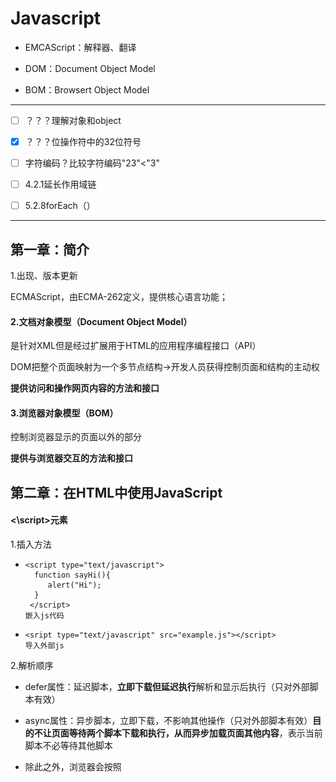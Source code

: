 # Javascript

- EMCAScript：解释器、翻译


- DOM：Document Object Model


- BOM：Browsert Object Model
----

- [ ] ？？？理解对象和object


- [x] ？？？位操作符中的32位符号
- [ ] 字符编码？比较字符编码"23"<"3"
- [ ] 4.2.1延长作用域链
- [ ] 5.2.8forEach（）

---

## 第一章：简介

1.出现、版本更新

ECMAScript，由ECMA-262定义，提供核心语言功能；

#### 2.文档对象模型（Document Object Model）
是针对XML但是经过扩展用于HTML的应用程序编程接口（API）

DOM把整个页面映射为一个多节点结构→开发人员获得控制页面和结构的主动权

**提供访问和操作网页内容的方法和接口**

#### 3.浏览器对象模型（BOM）
控制浏览器显示的页面以外的部分

**提供与浏览器交互的方法和接口**

## 第二章：在HTML中使用JavaScript

#### <\script>元素

1.插入方法

- ```
  <script type="text/javascript">
    function sayHi(){
       alert("Hi");
    }
   </script>
  嵌入js代码
  ```


- ```
  <sript type="text/javascript" src="example.js"></script>
  导入外部js
  ```

2.解析顺序

- defer属性：延迟脚本，**立即下载但延迟执行**解析和显示后执行（只对外部脚本有效）


- async属性：异步脚本，立即下载，不影响其他操作（只对外部脚本有效）**目的不让页面等待两个脚本下载和执行，从而异步加载页面其他内容**，表示当前脚本不必等待其他脚本
- 除此之外，浏览器会按照<script>*在页面的先后顺序依次解析*

3.标签的位置

多放在body元素中页面内容的后面

4.在XHTM中的用法

*CData*片段包含JavaScript代码，表示区域内不解析

```
<script>//<![CDATA[
    function{...}
        //]]>
</script>
//注释是为了不兼容XHTML的浏览器
```

## 第三章：基本概念

#### 1.语法

1.1区分大小写

1.2标识符：指变量、函数、属性的名字，或者函数的参数

- 第一个字母必须是一个字母、下划线_、或者一个$
- 其他字符除以上三者还可以是数字
- 惯例驼峰大小写格式、第一个字母小写，剩下每个单词首字母大写

1.3注释

//单行注释

/*多行

注释*/

1.4严格模式

在顶部添加代码“use strict”告诉引擎切换到严格模式

1.5语句    ①分号句尾②使用代码块{}

#### 2.关键字和保留字

不能作为标识符

#### 3.变量

3.1ECMAScript的变量是松散型的，就是可以用来保存任何类型的数据；换句话说，每个变量仅仅是一个用于保留值得占位符而已

3.2

var message；//未初始化变量，值为undefined

var message=“hi";//初始化变量，赋值

3.3**使用var操作符定义的变量将成为定义该变量作用域的局部变量，函数退出即销毁**

省略var，即为全局变量，不推荐使用

```
fuancion text{
    message="hi";//全局变量
}
text();//调用函数
alert(message);//hi
```

3.4可以使用一条语句定义多个变量

#### 4.数据类型

①五种基本数据类型（简单数据类型）

- Undefined→undefined

- Null→object

- Boolean→

- Number

- String

②一种复杂数据类型

- Object:一组无序的名值对组成

③不支持任何创建的自定义类型，所以值都是上述六种之一

##### 4.1 typeof操作符

**检测给定变量的数据类型**

###### 可能返回的字符串

- undefined

- boolean

- string

- numble

- object:这个值是对象（*?*）或者null

- function：函数


typeof是一个*操作符*而不是函数，所以可以alert（typeof(message));//string;圆括号可以用但是却不是必须的

function函数在ECMAScript中是**对象**，不是数据类型

通过typeof操作符来区分函数和其他对象

##### 4.2 Undefined类型

- 使用var声明变量但是未对其加以初始化，默认取得undefined值
- var message=undefned,使用undefined显示初始化变量（没必要）
- 未声明的变量，typeof操作符同样返回undefined值

##### 4.3 Null类型

①从逻辑角来看，null值表示一个*空对象指针*，这也是typeof操作符检测null值会**返回“object”**的原因.

②如果定义的变量准备在将来用来保存对象，那么最好初始化为null，而不是其他；

③实际上，undefined是派生自null值的，所以他们的相等性测试返回true；

④尽管二者有这样的关系，但是用法却完全不同。初始化undefined没必要，初始化null却是有必要的；这可以提现null作为空对象指针惯例，也进一步*区分*null和undefined。

##### 4.4 Bollean类型

- 只有两个字面值true和false；区分大小写，只有小写才是布尔值，不然只是标识符；
- 虽然字面值只有两个，但是ECMAScript中所有类型的值都有与这两个Boolean值等价的值

| 数据类型      | 转换为true的值           | 转换为false的值 |
| --------- | ------------------- | ---------- |
| Boolean   | true                | false      |
| String    | 任何非空字符串             | “”（空字符串）   |
| Number    | 任何非零数字值（包括无穷大)      | 0和NAN      |
| Object    | 任何对象                | null       |
| Undefined | n/a(not applicable) | undefined  |

##### 4.5 Numble类型：

表示整数和浮点数值

（一）数值字面量格式

①最基本的数据字面量格式：十进制整数

②八进制：第一位是0,然后八进制数字序列（0-7）

③十六进制：第一位是0x，然后（0-9及A-F）

如果字面值中的数值超出范围，则前导0被忽略，按照十进制解析

（二）浮点数值

由于浮点数值需要的内存空间是保存整数值得两倍，所以如果能转换为整数的数值将转换为整数保存

科学计数法e表示法

浮点数值的最高精度为17位，但是进行算数计数时精度远不如整数

例如0.1+0.2=0.300000000000004，舍入误差

因此*永远不要测试某个特定的浮点数值*

（三）数值范围

MAX_VALUE 属性是 JavaScript 中可表示的最大的数。它的近似值为 1.7976931348623157 x 10308

MIN_VALUE 属性是 JavaScript 中可表示的最小的数（接近 0 ，但不是负数）。它的近似值为 5 x 10-324

如果得到一个超出JavaScript数值范围的值，则被转换成Infinity

负数则被转换成-Infinity(负无穷)

**Infinity不能参与计算**

可以使用*isFinite（）函数*   确定数值是不是有穷的，如果是，返回true

```javascript
var result=Number.MAX_VALUE+1;

alert(isFinite(result));//false
```

在执行极小或者极大数值的计算时，要检测监控这些值

（四）NaN

Not a Numble非数值，是一个特殊的数值；这样ECMAScript就不会抛出错误，不会影响其他代码的执行；

- 任何涉及NaN的操作都会返回NaN；
- NaN与任何值都不相等，包括NaN本身；
- 0除以0返回NaN，整数除以NaN返回Infinity，负数除以0返回-Infinity

*isNaN（）函数*    确定参数是否“不是数值”，函数接受一个数值会尝试转换成数值，如果不能转换成数值，函数返回true

```javascript
alert(NaN == NaN);       //false
alert(isNaN(NaN));       //true
alert(isNaN(10));        //false – 10 is a number
alert(isNaN("10"));      //false – can be converted to number 10
alert(isNaN("blue"));    //true – cannot be converted to a number
alert(isNaN(true));      //false – can be converted to number 1
```

（五）数值转换

- Number（）：用于*任何数据*类型

  ```javascript
   var num1 = Number("Hello world!");  //NaN
   var num2 = Number("");              //0
   var num3 = Number("000011");        //11
   var num4 = Number(true);            //1
   var num5 = Number(null);            //0
   var num6 = Number(undefined);       //NaN
   var num7 = Number(0xA);             //10
  ```

- parseInt（）：专门用于把*字符串*转换成数值

  由于Number（）函数在转换字符串时比较复杂和不够合理，因此在处理整数时更常用parseInt（）函数；

  忽略前面的空格，找到第一个**非空格字符**

```javascript
  var num1 = parseInt("1234blue"); //1234
  var num2 = parseInt("");        //NaN
  var num3 = parseInt("0xA");     //10 - hexadecimal
  var num4 = parseInt(22.5);      //22 -小数点不是有效的                                     数字字符
  var num5 = parseInt("070");     //70 - decimal
  var num6 = parseInt("0xf");    //15 – hexadecimal
  var num7 = parseInt("blue123"); //NaN
```

ECMAScript3认为“070”是56（八进制），而ECMAScript5以后被认为是十进制，所以parseInt（）函数以不具备解析八进制的能力了

为解决这个问题，可以为函数提供第二个参数：转换时使用的基数

```javascript
 var num1 = parseInt("AF", 16);        //175
 var num2 = parseInt("AF");            //NaN
 如果指定了16作为基数，则可以不带"0x"
 var num3 = parseInt("10", 10);        //10 – parsed                                          as decimal
 var num4 = parseInt("10", 2);         //2 – parsed                                            as binary
```

不指定基数意味着让函数决定如何解析输入的字符，因此为了避免错误解析，我们建议**无论什么情况下都明确指定基数**

- parseFloat（）：专门用于把*字符串*转换成数值，有小数

*区别*：

①第一个小数点有效；

②始终会忽略前导的0；

③只解析十进制，十六进制始终被转换成0；

```
var num1 = parseFloat("1234blue");   //1234 - integer
var num2 = parseFloat("0xA");         //0
var num4 = parseFloat("22.34.5");     //22.34
var num5 = parseFloat("0908.5");      //908.5
var num6 = parseFloat("3.125e7");     //31250000
var num7 = parseFloat(1.000);        //1
```

#####4.6 String类型 

用于表示由0个或者多个16位Unicode字符组成的字符序列，及*字符串*。　　

【Unicode编码：一个英文等于两个字节，一个中文（含繁体）等于两个字节。16位指的是：字符串每个字符所占用的空间为16bits 比特(2 bytes字节)】

双引号和单引号的字符写法在ECMAScript中完全相同

（一）字符字面量

String数据类型包含一些特殊的字符字面量，也叫专业序列；

| 字面量   | 含义                                     |
| ----- | -------------------------------------- |
| \n    | 换行                                     |
| \t    | 制表                                     |
| \b    | 空格                                     |
| \r    | 回车                                     |
| \f    | 进纸                                     |
| \\    | 斜杠                                     |
| \'    | 单引号                                    |
| \"    | 双引号                                    |
| \xnn  | 以十六进制代码nn表示一个字符（n为0-F）。\x41表示“A”       |
| \unnn | 以十六进制代码nnnn表示一个字符（n为0-F）。\u03as表示希腊字符∑ |

```
alert(text.length);//获得字符串长度
其中\u03as六个字符长的转义序列表示一个字符
```

*alert（text.length）*

（二）字符串的特点

字符串时不可变的，一旦创建后想要改变某个变量保存的字符串，首先要销毁原来的字符串，然后再用另一个新值填充

```
var lang = "JAVA";
lang =lang+"Script";//过程在后台发生并拼接
```

（三）转换为字符串

- toString()函数

  返回相应值得字符串表现。但是null和undefined没有这个方法

  通过指定基数，改变输出的值num.toString(8)八进制。

- String()转型函数

  ①有toString（）方法则调用；②值为null则返回"null";

  ③值为undefined则返回"undefined"。



##### 4.7 Object类型

ECMAScript中的对象其实就是 **一组数据和功能的集合**。

ECMAScript中的对象是可变的键控集合（即一组数据和功能的集合）

对象可以通过执行new操作符后跟要创建的对象类型的名称来创建；

创建自定义对象，并为其添加属性和方法

```javascript
var o = new Object();
```
*关键要理解一个重要思想*

在ECMAScript中，Object类型是它所有实例的基础！

Object的每个实例都具有下列的属性和方法？？？？？？



ECMA-262中的对象和行为不一定适用于JavaScript中的其他对象。浏览器环境对象，比如BOM和DOM中的对象，都属于宿主对象。

#### 5.操作符

用于操作数据，包括算术操作符、位操作符、关系操作符、相等操作符。

##### 5.1 一元操作符

（一）递增很递减操作符

- 前置型

  执行前置型递减和递增操作时，变量的值都是在语句被求值之*前*改变的

  *先递减再进行计算*

  ```javascript
   var age = 29;
   var anotherAge = --age + 2;      
   alert(age);         //outputs 28
   alert(anotherAge);  //outputs 30
  ```


- 后置型

  被求值之*后*才执行

  即*先完成计算再递减*（**则计算时使用的值没有经过递减**）

```javascript
var num1 = 2;
        var num2 = 20;
        var num3 = --num1 + num2;    //equals 21
        var num4 = num1 + num2;      //equals 21
```

```javascript
 var num1 = 2;
        var num2 = 20;
        var num3 = num1-- + num2;    //equals 22
        var num4 = num1 + num2;      //equals 21
```

- 规则

```javascript
var s1 = "2";
    var s2 = "z";
    var b = false;
    var f = 1.1;
    var o = { 
        valueOf: function() {
            return -1;
        }
    };
     s1++;   //value becomes numeric 3
     s2++;   //value becomes NaN
     b++;    //value becomes numeric 1
     f--;    //value becomes 0.10000000000000009
     o--;    //value becomes numeric –2  

          
```
（二）一元加和减操作符

- 再对非数值应用一元加操作符时，该操作符会像Number（）转型函数一样对这个值进行转换；

- 一元减操作符：用于表示负数；与加操作符相同规则，然后加负号；

```javascript
   var s1 = "01";
          var s2 = "1.1";
          var s3 = "z";
          var b = false;
          var f = 1.1;
          var o = { 
              valueOf: function() {
                  return -1;
              }
          };
          
          s1 = -s1;   //value becomes numeric -1
          s2 = -s2;   //value becomes numeric -1.1
          s3 = -s3;   //value becomes NaN
          b = -b;     //value becomes numeric 0
          f = -f;     //change to –1.1
          o = -o;     //value becomes numeric 1
```

##### 5.2 位操作符

位于最基本的层次上，因此速度更快；

ECMAScript中所有数都以IEEE-754 64位存储→转换成32位→**执行操作**→转换成64位；整个过程就像只存在32位一样；

以二进制码存储；对于有符号的整数，32位中的前31位用于表示整数的值，第32位用于表示负号：**0→正数；1→负数；**

负数以二进制码存储的步骤①数值的绝对二进制编码②二进制反码③得到的二进制反码加1

但是ECMAScript输出时直接是负数绝对值的二进制编码前面加一个负号

转换过程中导致NaN和Infinity值应用位操作符时，都会被当成0来处理

| 操作符       | 表示方法 |         返回值          |
| :-------- | :--: | :------------------: |
| 按位非（NOT）  |  ~   | 返回数值的反码(本质：操作符负值减1)  |
| 按位与（AND）  |  &   |   相同位置上的两个数都是1时返回1   |
| 按位或（OR）   |  \|  | 有一位是1时返回1；两位都是0时返回0  |
| 按位异或（XOR） |  ^   |     *只*有一位是1返回1；     |
| 左移        |  <<  | 向左移动指定位数，以0填充，不影响符号位 |
| 有符号的右移    |  >>  |        不影响符号位        |
| 无符号的右移    | >>>  |      所有32位都向右移动      |

正数有无符号右移结果相等，而负数无符号右移会结果非常大。

##### 5.3 布尔操作符

可以应用于任何类型的操作数

| 操作符  | 表示方法 |        返回值         |
| ---- | :--: | :----------------: |
| 逻辑非  |  !   | 与Boolean（）转型函数结果相反 |
| 逻辑与  |  &&  |    同为true则为true    |
| 逻辑或  | \|\| |   一个为true则为true    |

- 逻辑非使用两个则会模拟Boolean（）转型函数；

- 逻辑与和逻辑或都属于短路操作，第一个函数能决定结果就不对第二个 求值；

- 逻辑非返回值都为true或者false

  逻辑与和逻辑或返回值不一定为布尔值；可以为

  ​     *对象、null、undefined、NaN*

##### 5.4 乘性操作符

操作符为非数值的情况下会自动进行Number()转型函数转为数值。

| 操作符  | 表示方法 |   返回值    |
| ---- | ---- | :------: |
| 乘法   | *    |    乘积    |
|      | /    | 第一个除以第二个 |
|      | %    |    余数    |

返回值可以是：Infinity、-Infinity、NaN、常规数值

undefined结果NaN

##### 5.5 加性操作符

- 加法
- 减法

*转换规则*：

①Infinity+-Infinity，结果Infinity

​                    -0+0，结果+0；-0-0，结果+0；

②如果一个是字符串，另一个不是字符串也要是字符串！

```javascript
var num1 = 5;
var num2 = 10;
var message = "The sum of 5 and 10 is " + num1 + num2;
alert(message);    //"The sum of 5 and 10 is 510"
```

**每个加法独立执行**

③操作符为非数值的情况下会自动进行Number()转型函数转为数值。

```javascript
 var result1 = 5 + 5;      //10
 var result2 = 5 + "5";    //"55"
 var result3 = NaN - 1;    //NaN
 var result4 = 5 - "" ;    //5.因为""被转换成0
 var result5 = 5 - null ;  //5.因为null被转换成0
 var result6 = 5 - "2" ;   //3,因为"2"被转换成2
```

##### 5.6关系操作符

| <    | >    | <=   | >=   |
| ---- | ---- | ---- | ---- |
| 小于   | 大于   | 小于等于 | 大于等于 |

操作符为非数值的情况下会自动进行数据转换或完成一些奇怪的操作

- 都是数值，则进行比较；

- 都是字符串，则比较对应的字符编码；*？？？*

- 一个是数值，则另一个转成数值；

- 一个是对象，则调用valueOf（）方法，进行比较，如果没有，则调用toString（）方法，得到的结果进行比较；

- 如果一个是布尔值，则转换成数值进行比较；

返回值为布尔值。

任何数值与NaN进行比较，结果都是false；

```javascript
var result1 = NaN < 3;//false
var result2 = NaN >= 3;//false
```

##### 5.7相等操作符

两组操作符

- 相等和不相等：先转换再比较

- 全等和不全等：仅比较不转换

（一）相等和不相等（==）和（!=）

比较前进行 *强制转换*

规则：

- 如果有一个是布尔值，则先转换成0或者1；

- 把字符串转换为数值；

- null和undefined是相等的；

- 比较相等性之前不能把null和undefined转换为其他值；

- 如果有一个值是NaN,则相等操作符返回false，不相等操作符返回true；即使两个操作符都是NaN，相等操作符也返回false，因为NaN不等于NaN；

- 如果两个操作符都是对象，则比较是不是同一个对象。

```javascript
var num1 = "123" ;
var num2 = "你好" ;
alert( num1 == 123) ;       //true
alert( num2 = num1 + 2) ;   //"1232"   虽然把字符串转换成数值计算，但是没有真正改变字符串类型，依然是字符串；
```
（二）全等和不全等

区别：**不转换**

===全等：两个操作符未经转换就相等返回true；

!==不全等：两个操作符未经转换就不相等；

```
var result1 = ("55" == 55);    //true – equal because of conversion
var result2 = ("55" === 55);   //false – not equal because different data types
```

**null == undefined会返回true ，因为他们是类似的值；但null === undefined 返回false，因为它们是不同类型的值**

#####5.8 条件操作符

```
var max = (num1 > num2)?num1:num2
```

问号前的结果返回为true，则将第一个num1赋值给max→max中将保存一个最大的值；

条件？语句1：语句2

if...else...的简写

##### 5.9 赋值操作符

等于号(=)表示，就是把右侧的值赋值给左侧的变量；

如果在等号前面加上算数操作符（以及个别其他操作符），就可以完成复合操作符；

```javascript
var num = 10;
num = num + 10;
```

第二行用一个复合操作符代替：（理解为在原值上加的数是10）

```javascript
var num = 10;
num + = 10;
```

简化赋值操作，并不会带来性能上的提升

##### 5.10 逗号操作符

在一条语句中执行多个操作

- 声明多个变量

```
  var num1=1,num2=2,num3=3;
```

- 用于赋值，不常见

```
  var num = (5,6,2,0);//num的值为0
```

#### 6.语句

ECMA-262规定了一组语句（流控制语句），从本质看，语句定义了ECMAScript中的主要语法，语句通常使用一个或者多个关键词来完成任务。

##### 6.1 if语句

if(condition)statament1 else statement2

##### 6.2 do-while语句

后测试循环语句：循环体内的代码至少被执行一次

```
do{
statement
}while(expression)；
```

##### 6.3 while语句

前测试循环语句

```
var i=0;
while(i<10){
            i+=2;
}
```

##### 6.4 for语句

前测试循环语句

```
var num = 10; 
        for (var i=1; i < num; i++) {   
        alert(i); 
```

使用while循环做不到的，使用for循环同样做不到

for循环只是把循环有关的代码集中在一个位置

在循环内部定义的变量，在外部也可以访问到

```
for（；；）{           //将初始化表达式、控制表达式、循环后表达式都省略，则无限循环
dosomething
}
```

##### 6.5 for-in语句？？？

精准的迭代语句，用来枚举对象的属性

```javascript
 for (var propName in window) {
             document.write(propName);
             document.write("<br />");
        }
```

##### 6.6 label语句？？？？

在代码中添加标签，以便将来使用

```
label：statement
```

##### 6.7 break和continue语句

在循环中精确地控制代码的执行

```javascript
var num = 0;      
        for (var i=1; i < 10; i++) {
            if (i % 5 == 0) {
                break;
            }
            num++;
        }
        alert(num);    //4
```

变量num从0开始，用于记录循环的次数

i=5时，循环执行了4次，break语句会立即退出循环，在num自增之前就退出，所以num=4；

```javascript
var num = 0;    
        outermost:
        for (var i=0; i < 10; i++) {
             for (var j=0; j < 10; j++) {
                if (i == 5 && j == 5) {
                    break outermost;
                }
                num++;
            }
        }   
        alert(num);    //55
```

break语句退出内部循环，也退出外部循环

**break和continue语句都可以与label语句联合使用，从而返回代码中特定的位置；多发生在循环嵌套的情况下；**

outermost标签标示外部的for循环；要返回到的标签

```javascript
var num = 0;    
        outermost:
        for (var i=0; i < 10; i++) {
             for (var j=0; j < 10; j++) {
                if (i == 5 && j == 5) {
                    continue outermost;
                }
                num++;
            }
        }   
        alert(num);    //95
```

continue语句退出内部循环，执行外部循环

##### 6.8 with语句//大型应用程序，不建议使用

将代码的作用域设置到一个特定对象中

目的：简化多次编写同一个对象的工作

```javascript
with(location){
            var qs = search.substring(1);
            var hostName = hostname;    
            var url = href;
        }
```

相当于

```javascript
var qs = location.search.substring(1);
var hostName = location.hostname;    
var url =location. href;
```

使用with语句关联了location对象

##### 6.9 switch语句 

流控制语句

switch语句中的每一种情形case的含义：如果表达式等于这个值value，则执行后面的语句statement；

break语句会导致代码执行流跳出switch语句，避免同时执行多个case;

如果要省略break，表示，混合几种情形，最好添加注释

```javascript
 var i = 25;   
        switch (i) {
            case 25: 
                /* falls through */
            case 35: 
                alert("25 or 35");
                break;
            case 45: 
                alert("45");
                break;
            default: 
                alert("Other");
        }
```

case的值不一定是常量，可以是变量，甚至是表达式

#### 7.函数

```javascript
function functionName（arg0,arg1.arg2,.......argN){
      statements
}
```

```javascript
function sayHi(name, message) {
       alert("Hello " + name + ", " + message);
 }
sayHi("Nicholas", "how are you today?");
```

- 声明函数


- 调用函数
- 圆括号内是参数，多个之间用逗号隔开

**reture语句实现返回值;**

```javascript
function diff(num1, num2) {
            if (num1 < num2) {
                return num2 - num1;
            } else {
                return num1 - num2;
            }
        }
        var result = diff(7, 10);
        alert(result);
```

执行完return语句后会立即停止并退出，return后的任何代码永远不会被执行；

当return不带有任何返回值时，函数停止执行后将返回undefined；一般用在需要提前停止函数执行而又不需要返回值的情况下。

**要么让函数始终都有返回值，要么永远不要返回值，以免给调试代码带来不便**

##### 7.1 理解参数

ECMAScript中的参数在内部是用一个数组来表示的；

这个数组可以不包含元素，也可以包含多个元素

- 命名的参数不是必须的
- 在函数体内可以通过*arguments对象*来访问这个参数，从而获得传递给函数的每一个参数；arguments[0]→第一个元素，arguments[1]→第二个元素；
- length属性确定传递进来多少个参数


```
function doAdd() {
            if(arguments.length == 1) {
                alert(arguments[0] + 10);
            } else if (arguments.length == 2) {
                alert(arguments[0] + arguments[1]);
            }
        }
        
        doAdd(10);        //20
        doAdd(30, 20);    //50
```

##### 7.2 没有重载

两个名字相同的函数，后定义的函数覆盖新定义的函数

##第四章：变量、作用域和内存问题

ECMAScript变量可能包含两种不同数据类型的值：基本类型值和引用类型值

- 基本类型值:源自五种基本数据类型
  保存在变量中的实际的值
- 引用类型值
  保存在内存中的对象
  可以为其添加、改变、删除属性和方法
- 复制变量值：复制后是独立的还是引用了同一个对象
- 传递参数
- *二者的不同*

##### 检测类型

typeof：基本数据类型还是object对象

instanceof操作符:什么类型的对象！！！

alert（person instanceof Object）；//变量person是Object吗？

##### 执行环境和作用域

```javascript
var color = "blue"; 
function changeColor(){
    var anotherColor = "red";     
    function swapColors(){
        var tempColor = color;
        var tempColor = anotherColor;
        color = anotherColor;
        alert("Color is now " + tempColor);    //color, anotherColor, and tempColor可以访问到
    }
alert("Color is now " +color);
    //color and anotherColor可以访问到，tempColor不可以
    swapColors();
} alert("123"); changeColor();
//这里只能访问color
//顺序123→blue→red
```

![作用域链](context.png)

*内部环境可以通过作用域链访问所有的外部环境，但是外部环境不能方位内部环境中的任何变量和函数*

##### 延长作用域链

？？？？？

- try-catch语句的catch

- with语句

#####没有块级作用域
- if语句中的声明变量会将变量添加到当前的执行环境中，而不是if语句后销毁
- for语句创建的变量也是依旧存在在循环外部的执行环境中
- 使用var声明的变量自动被添加到最接近的环境中。函数内部：函数的局部环境；with语句：函数环境；没有var声明：全局环境
- 向上逐级查询给定名字匹配的标识符
#####垃圾收集机制
- 找出那些不再使用的变量，然后释放其占用的内存
- 时间间隔
- 标记清除：加上标记然后回收
- 性能问题：确保占用最少的内存让页面获得最好的性能
- 为执行中的代码只保存必要的数据
  *解除引用*:一旦数据不再有用，将其值设置为null来释放引用
##第五章：引用类型

引用类型是一种数据结构，用于将数据和功能组织在一起
有时也被称为对象定义，因为它们描述的视一类对象所具有的属性和方法

##### 5.1 object类型

创建：

- 使用new操作符后跟Object构造函数

  ```javascript
  var person = new Object();
          person.name = "Nicholas";
          person.age = 29;
  ```

- 对象字面量语法*倾向*

  ```javascript
  var person = {
              name : "Nicholas",
              age : 29
          };
  ```

**用逗号来分隔不同的属性；最后一个属性后不加逗号！**

访问属性：

- 点表示法：推荐

- 方括号表示法：用变量来访问属性

  ```javascript
  var propertyName=“name”；
  alert(person[propertyName]);
  ```

##### 5.2 Array类型

###### 创建数组：

- 使用Array构造函数

  var colors=new Array（）；

  var colors=new Array（20）；----创建包含20项的数组

  var colors=Array（"red","green","black"）；----可以省略new

- 数组字面量法

  var colors=["red","green","black"]----创建包含三个字符串的数组

  var colors=[]----创建空数组

  *注意*：最后一项不加逗号

###### 读取和设置数组：

- 使用方括号并提供基于0 的索引值

  var colors=["red","green","black"]；

  alert(colors[0]);----显示第一项

  colors[2]="black";----修改第三项

  colors[3]="brown";----新增第四项

- 数组的length属性可以获得数组的项数，**并且从末尾移除或者添加新项；**

  var colors=["red","green","black"]；

  alert(colors.length);------3

  colors.length=2;--------数组由三项变为两项，"black"被移除

  alert(colors.[2]);-----------undefined

  *添加新项*

```javascript
var colors = ["red", "blue", "green"];    //creates an array with three strings
colors[colors.length] = "black";          //add a color
colors[colors.length] = "brown";          //add another color
现在的数组alert(colors)；
结果为red,blue,green,black,brown
```
**明白这个关系** ：索引和length

由于数组最后一项的索引始终是length-1，因此下一项的位置就是length。

color[99]="black";在位置99添加颜色

alert(colors.length);//100

中间的将返回undefined

###### 1.检测数组

确定对象是不是数组

- *instanceof*操作符-----------一个网页或者一个全局作用域而言

- *Array.isArray()*方法---------------不管在哪个全局执行环境中创建

  在部分未支持的浏览器中使用参考 22章

```javascript
if(value instanceof Array){
//对数组执行某些操作
}
if(Array.isArray(value){
//对数组执行某些操作
}
```

###### 2.转换方法

- *toLocaleString()*

- *toString()*-----------返回字符串

- *valueOf()*-----------返回还是数组
```javascript
var colors = ["red", "blue", "green"];    //create
alert(colors.toString());    //red,blue,gree
alert(colors.valueOf());     //red,blue,gree
alert(colors);               //red,blue,green
```
alert要接受字符串参数，会自动在后台调用 toString（）方法

以上三项默认以逗号分隔,

- *join()方法*

```javascript
var colors = ["red", "green", "blue"];
alert(colors.join(","));      //red,green,blue
alert(colors.join("||"));     //red||green||blue
```

###### 3.栈方法

让数组的行为类似其他数据结构的方法；可以限制插入和删除项的数据结构；LIFO**后进先出**

- *push()和pop()*方法:推入添加/末尾移除并返回移除项的值

```javascript
var colors = new Array();                      //create an array
var count = colors.push("red", "green");    //推入一项
 alert(count);  //2    
 count = colors.push("black"); //推入另一项
 alert(count);  //3      
var item = colors.pop();        //取得最后一项
 alert(colors.length);  //2
```

###### 4.队列方法

访问规则：FIFO**先进先出**

- *push()和shift()*方法:推入添加/第一项移除并返回

```javascript
var colors = new Array();           //create an array
var count = colors.push("red", "green"); //推入两项
alert(count);  //2
count = colors.push("black");  //推入另一项； //3
var item = colors.shift();   //取得第一项
alert(item);   //"red"
alert(colors.length);  //2
```

数组中各项顺序为：black、*red、green*

###### 5.重排序方法

- *reverse（）*-------反转数组顺序
- *sort（）*--------升序（根据字符串的结果，结果"10"位于"5"的前面）

**那怎么实现排序呢？**

sort()方法接收一个*比较函数*来作为*参数*，sort()本身对于返回值1，-1，0做出相应的动作让两数字调换位置；

下例是**sort()得到的参数为正数时才交换两个值的顺序，否则不交换**。

```javascript
 function compare(value1, value2) {
            if (value1 < value2) {
                return -1;
            } else if (value1 > value2) {
                return 1;
            } else {
                return 0;
            }
        }
        var values = [0, 1, 5, 10, 15];
        values.sort(compare);
        alert(values);    //0,1,5,10,15
```

以上例子实现了升序，要实现降序则交换return的-1和1即可

*compare()比较函数适用于大多数数据类型*；

对于数据类型或者valueof()方法会返回数值类型的，也可以用减法比较函数

```javascript
function compare(value1, value2) {
            if (value2 - value1) 
              }          
```

```javascript
var arr=[12,23,45,123,46];
arr.sort(function(num1,num2){
	return num1-num2
});
alert(arr);
```

###### 6.操作方法

- *concat()*:基于当前数组中的所有项创建一个新数组

  - 没有传递参数，则复制并返回副本
  - 传递的视一个或多个数组，则添加到结果数组中
  - 如果不是数组，就简单加到结果数组的末尾

- *slice()*：基于当前数组中的一个或多个项创建一个新数组

  参数：返回项的起始位置和结束位置——不包含结束位置的项
```javascript
var colors = ["red", "green", "blue", "yellow", "purple"];
          var colors2 = colors.slice(1);
          var colors3 = colors.slice(1,4);
          alert(colors2);   //green,blue,yellow,purple
          alert(colors3);   //green,blue,yellow
```

- *splice()*：像数组中部插入项
  - 删除：要删除第一项的位置和要删除的项数
  - 插入：起始位置、0、要插入的项数
  - 替换：起始位置、要删除的项数、要插入的项数

```javascript
var colors = ["red", "green", "blue"];
var removed = colors.splice(0,1); //删除第一项
        alert(colors);     //green,blue
        alert(removed);    //red - one item array   
        removed = colors.splice(1, 0, "yellow", "orange");  //从位置1插入两项
        alert(colors);     //green,yellow,orange,blue
        alert(removed);    //empty array

        removed = colors.splice(1, 1, "red", "purple");    //插入两项，替换一项，从位置1
        alert(colors);     //green,red,purple,orange,blue
        alert(removed);    //yellow -返回的数组只包含一项
```

*返回值为数组* 包含从原始数组中删除的项！！！如果没有项则返回空数组

- 三种方法总结

  - 相同点：三种方法都将返回一个数组

  - 不同点：

    contac()、slice()方法不影响原始数组，将返回新的根据方法创建的数组

    splice()方法将在原始数组上增减，返回的为改变的项，原始数组也成为了新的改变后的数组

###### 7.位置方法

- *indexOf()* ：从开头（位置0）向后查找

- *lastindexOf()*：从末尾开始向前查找

  参数：要查找的项和表示查找起点位置的索引（可选）

  返回值：查找项在数组的**位置**,没有找到返回-1

```javascript
var numbers = [1,2,3,4,5,4,3,2,1];
        
        alert(numbers.indexOf(4));        //3
        alert(numbers.lastIndexOf(4));    //5
        
        alert(numbers.indexOf(4, 4));     //5
        alert(numbers.lastIndexOf(4, 4)); //3       

        var person = { name: "Nicholas" };
        var people = [{ name: "Nicholas" }];
        var morePeople = [person];
        
        alert(people.indexOf(person));     //-1
        alert(morePeople.indexOf(person)); //0
```

###### 8.迭代方法
每个方法接收两个参数：要在每一项上运行的*函数*（接收3个参数：数组项的值，该项在数组中的位置，数组对象本身）和（可选的）*运行该函数的作用域对象*——影响this的值

5个迭代方法:
*every()*对数组中的每一项运行给定函数，如果该函数对每一项都返回true，则返回true ;
*some()*对数组中的每一项运行给定函数，如果该函数对任一项返回true，则返回true;

*filter()*对数组中的每一项运行给定函数，返回该函数会返回true的项组成的数组 ;
*forEach()*对数组中的每一项运行给定函数，这个方法没有返回值 ;
*map()*对数组中的每一项运行给定函数，返回每次函数调用的结果组成的数组 ;

**以上方法都不会修改数组中的包含值**

```javascript
var numbers = [1,2,3,4,5,4,3,2,1];        
var filterResult = numbers.filter(function(item, index, array){
      return (item > 2);
        });
alert(filterResult);   //[3,4,5,4,3]
```

——————filter()适合查询符合某些条件的所有数组项

```javascript
var numbers = [1,2,3,4,5,4,3,2,1];
var mapResult = numbers.map(function(item, index, array){
            return item * 2;
        });
 alert(mapResult);   //[2,4,6,8,10,8,6,4,2]
```

——————map()适合创建包含的项与另一个数组一一对应的数组

```javascript
var numbers = [1,2,3,4,5,4,3,2,1];
number.forEach(function(item,index,array){
  //执行某些操作
})
```

——————forEach()???对数组的每一项运行传入的函数，本质上与使用for循环迭代数组一样。没有返回值

###### 9. 并归方法

*reduce()方法* 和 *reduceRight()归并方法*
两个方法都会迭代数组的所有项并构建一个最终返回的值
reduce()归并方法 接受两个参数：
传入的函数和作为归并基础的初始值(可选）
要传入的函数接收四个函数，前一个值，当前值，索引项，数组对象

```javascript
var sum = arr.reduce(function(prev,cur,index,array){
          return prev + cur;
});
alert(sum);
//reduceRight()归并方法 和reduce()方法本质一样，区别就在于是从后向前开始边里
var sum2
=arr.reduceRight(function(pre,cur,index,array){
         return pre + cur;
});
alert(sum2);
```
##### 5.3 Date类型

创建：

var now = new Date();

①不传递参数：自动获取当前日期和时间

②传入参数：表示该日期时间的毫米数

为了简化计算过程，有两种方法

- Date.parse()

  没有规定日期格式

```javascript
  var now = new Date();
          alert(now);    
 var someDate = new Date(Date.parse("May 25, 2004"));
          alert(someDate);//Tue May 25 2004 00:00:00 GMT+0800 (中国标准时间)
var someDate = new Date("May 25, 2004");//与上等价代码
```

- Date.UTC()

  年份、*基于0*的月份。。。。。

```javascript
 //January 1, 2000 at midnight
var y2k = new Date(Date.UTC(2000, 0));
        alert(y2k.toUTCString());
//May 5, 2005 at 5:55:55 PM GMT
var allFives = new Date(Date.UTC(2005, 4, 5, 17, 55, 55));
        alert(allFives.toUTCString());
var allFives = new Date(2005, 4, 5, 17, 55, 55);//省略后则是基于本地时间而非GMT来创建
```

Date.now()方法：调用这个方法时的日期和时间的毫秒数，可用来分析代码工作

```javascript
var start=Date.now()
//do something
var stop=Date.now();
var result=stop-start;
```

